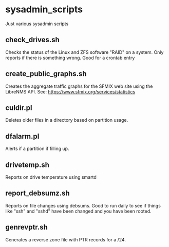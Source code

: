 # sysadmin_scripts
Just various sysadmin scripts

## check_drives.sh
Checks the status of the Linux and ZFS software "RAID" on a system.  Only reports if there is something wrong.  Good for a crontab entry

## create_public_graphs.sh
Creates the aggregate traffic graphs for the SFMIX web site using the LibreNMS API. See: https://www.sfmix.org/services/statistics

## culdir.pl
Deletes older files in a directory based on partition usage.

## dfalarm.pl
Alerts if a partition if filling up.

## drivetemp.sh
Reports on drive temperature using smartd

## report_debsumz.sh
Reports on file changes using debsums.  Good to run daily to see if things like "ssh" and "sshd" have been changed and you have been rooted.

## genrevptr.sh
Generates a reverse zone file with PTR records for a /24.
